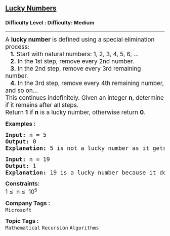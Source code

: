 <h2><a href="https://www.geeksforgeeks.org/problems/lucky-numbers2911/1?page=1&category=Mathematical&difficulty=Medium&sortBy=submissions">Lucky Numbers</a></h2><h3>Difficulty Level : Difficulty: Medium</h3><hr><div class="problems_problem_content__Xm_eO"><p data-start="53" data-end="119"><span style="font-size: 14pt;">A <strong data-start="55" data-end="71">lucky number</strong> is defined using a special elimination process:</span><br><span style="font-size: 14pt;">&nbsp; &nbsp;<strong>1.</strong> Start with natural numbers: 1, 2, 3, 4, 5, 6, ...</span><br><span style="font-size: 14pt;">&nbsp; &nbsp;<strong>2.</strong> In the 1st step, remove every 2nd number.</span><br><span style="font-size: 14pt;">&nbsp; &nbsp;<strong>3.</strong> In the 2nd step, remove every 3rd remaining number.</span><br><span style="font-size: 14pt;">&nbsp; &nbsp;<strong>4.</strong> In the 3rd step, remove every 4th remaining number, and so on...</span><br><span style="font-size: 14pt;">This continues indefinitely. Given an integer <strong>n</strong>, determine if it remains after all steps. </span><br><span style="font-size: 14pt;">Return&nbsp;<strong>1</strong> if <strong>n</strong> is a lucky number, otherwise return <strong>0</strong>.</span></p>
<p data-start="53" data-end="119"><strong style="font-size: 18px;">Examples :</strong></p>
<pre><span style="font-size: 18px;"><strong>Input: </strong>n = 5
<strong>Output: </strong>0<strong>
Explanation: </strong>5 is not a lucky number as it gets deleted in the second iteration.
</span></pre>
<pre><span style="font-size: 18px;"><strong>Input: </strong>n = 19
<strong>Output: </strong>1<strong>
Explanation: </strong>19 is a lucky number because it does not get deleted throughout the process.</span></pre>
<p><span style="font-size: 18px;"><strong>Constraints:</strong></span><br><span style="font-size: 18px;">1&nbsp;<span style="font-size: 18.6667px;">≤ </span>&nbsp;n <span style="font-size: 18.6667px;">≤ </span>&nbsp;10<sup>5</sup></span></p></div><p><span style=font-size:18px><strong>Company Tags : </strong><br><code>Microsoft</code>&nbsp;<br><p><span style=font-size:18px><strong>Topic Tags : </strong><br><code>Mathematical</code>&nbsp;<code>Recursion</code>&nbsp;<code>Algorithms</code>&nbsp;